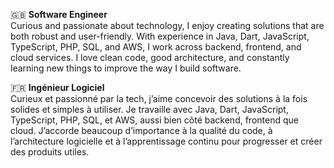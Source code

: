 🇬🇧 <Strong>Software Engineer</Strong><br/>
Curious and passionate about technology, I enjoy creating solutions that are both robust and user-friendly. With experience in Java, Dart, JavaScript, TypeScript, PHP, SQL, and AWS, I work across backend, frontend, and cloud services. I love clean code, good architecture, and constantly learning new things to improve the way I build software.

🇫🇷 <Strong>Ingénieur Logiciel</Strong><br/>
Curieux et passionné par la tech, j’aime concevoir des solutions à la fois solides et simples à utiliser. Je travaille avec Java, Dart, JavaScript, TypeScript, PHP, SQL, et AWS, aussi bien côté backend, frontend que cloud. J’accorde beaucoup d’importance à la qualité du code, à l’architecture logicielle et à l’apprentissage continu pour progresser et créer des produits utiles.
